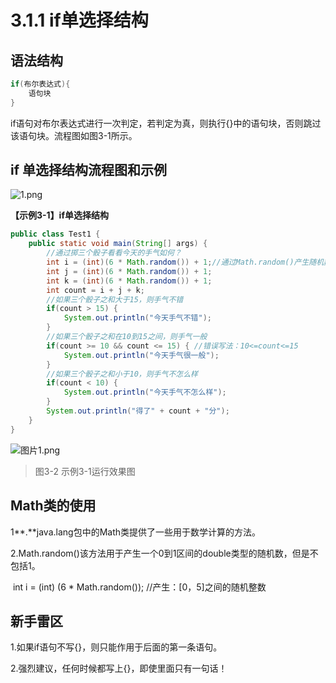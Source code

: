 # 3.1.1 if单选择结构

## 语法结构

```java
if(布尔表达式){
    语句块
}
```

   if语句对布尔表达式进行一次判定，若判定为真，则执行{}中的语句块，否则跳过该语句块。流程图如图3-1所示。

##  if 单选择结构流程图和示例

![1.png](https://www.sxt.cn/360shop/Public/admin/UEditor/20170516/1494915015552935.png)

**【示例3-1】if单选择结构**

```java
public class Test1 {
	public static void main(String[] args) {
		//通过掷三个骰子看看今天的手气如何？
		int i = (int)(6 * Math.random()) + 1;//通过Math.random()产生随机数
		int j = (int)(6 * Math.random()) + 1;
		int k = (int)(6 * Math.random()) + 1;
		int count = i + j + k;
		//如果三个骰子之和大于15，则手气不错
		if(count > 15) {
			System.out.println("今天手气不错");
		}
		//如果三个骰子之和在10到15之间，则手气一般
		if(count >= 10 && count <= 15) { //错误写法：10<=count<=15
			System.out.println("今天手气很一般");
		}
		//如果三个骰子之和小于10，则手气不怎么样
		if(count < 10) {
			System.out.println("今天手气不怎么样");
		}
		System.out.println("得了" + count + "分");
	}
}
```

![图片1.png](https://www.sxt.cn/360shop/Public/admin/UEditor/20170517/1494983790710364.png)

> 图3-2 示例3-1运行效果图

## Math类的使用

   1**.**java.lang包中的Math类提供了一些用于数学计算的方法。

   2.Math.random()该方法用于产生一个0到1区间的double类型的随机数，但是不包括1。

​    int i = (int) (6 * Math.random()); //产生：[0，5]之间的随机整数

## 新手雷区

   1.如果if语句不写{}，则只能作用于后面的第一条语句。 

   2.强烈建议，任何时候都写上{}，即使里面只有一句话！